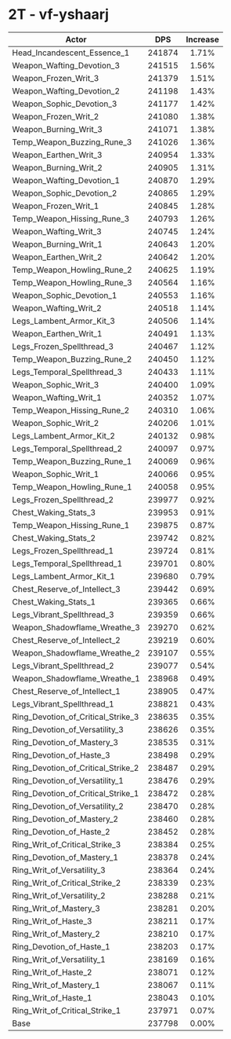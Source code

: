 # 2T - vf-yshaarj
| Actor | DPS | Increase |
|---|:---:|:---:|
|Head_Incandescent_Essence_1|241874|1.71%|
|Weapon_Wafting_Devotion_3|241515|1.56%|
|Weapon_Frozen_Writ_3|241379|1.51%|
|Weapon_Wafting_Devotion_2|241198|1.43%|
|Weapon_Sophic_Devotion_3|241177|1.42%|
|Weapon_Frozen_Writ_2|241080|1.38%|
|Weapon_Burning_Writ_3|241071|1.38%|
|Temp_Weapon_Buzzing_Rune_3|241026|1.36%|
|Weapon_Earthen_Writ_3|240954|1.33%|
|Weapon_Burning_Writ_2|240905|1.31%|
|Weapon_Wafting_Devotion_1|240870|1.29%|
|Weapon_Sophic_Devotion_2|240865|1.29%|
|Weapon_Frozen_Writ_1|240845|1.28%|
|Temp_Weapon_Hissing_Rune_3|240793|1.26%|
|Weapon_Wafting_Writ_3|240745|1.24%|
|Weapon_Burning_Writ_1|240643|1.20%|
|Weapon_Earthen_Writ_2|240642|1.20%|
|Temp_Weapon_Howling_Rune_2|240625|1.19%|
|Temp_Weapon_Howling_Rune_3|240564|1.16%|
|Weapon_Sophic_Devotion_1|240553|1.16%|
|Weapon_Wafting_Writ_2|240518|1.14%|
|Legs_Lambent_Armor_Kit_3|240506|1.14%|
|Weapon_Earthen_Writ_1|240491|1.13%|
|Legs_Frozen_Spellthread_3|240467|1.12%|
|Temp_Weapon_Buzzing_Rune_2|240450|1.12%|
|Legs_Temporal_Spellthread_3|240433|1.11%|
|Weapon_Sophic_Writ_3|240400|1.09%|
|Weapon_Wafting_Writ_1|240352|1.07%|
|Temp_Weapon_Hissing_Rune_2|240310|1.06%|
|Weapon_Sophic_Writ_2|240206|1.01%|
|Legs_Lambent_Armor_Kit_2|240132|0.98%|
|Legs_Temporal_Spellthread_2|240097|0.97%|
|Temp_Weapon_Buzzing_Rune_1|240069|0.96%|
|Weapon_Sophic_Writ_1|240066|0.95%|
|Temp_Weapon_Howling_Rune_1|240058|0.95%|
|Legs_Frozen_Spellthread_2|239977|0.92%|
|Chest_Waking_Stats_3|239953|0.91%|
|Temp_Weapon_Hissing_Rune_1|239875|0.87%|
|Chest_Waking_Stats_2|239742|0.82%|
|Legs_Frozen_Spellthread_1|239724|0.81%|
|Legs_Temporal_Spellthread_1|239701|0.80%|
|Legs_Lambent_Armor_Kit_1|239680|0.79%|
|Chest_Reserve_of_Intellect_3|239442|0.69%|
|Chest_Waking_Stats_1|239365|0.66%|
|Legs_Vibrant_Spellthread_3|239359|0.66%|
|Weapon_Shadowflame_Wreathe_3|239270|0.62%|
|Chest_Reserve_of_Intellect_2|239219|0.60%|
|Weapon_Shadowflame_Wreathe_2|239107|0.55%|
|Legs_Vibrant_Spellthread_2|239077|0.54%|
|Weapon_Shadowflame_Wreathe_1|238968|0.49%|
|Chest_Reserve_of_Intellect_1|238905|0.47%|
|Legs_Vibrant_Spellthread_1|238821|0.43%|
|Ring_Devotion_of_Critical_Strike_3|238635|0.35%|
|Ring_Devotion_of_Versatility_3|238626|0.35%|
|Ring_Devotion_of_Mastery_3|238535|0.31%|
|Ring_Devotion_of_Haste_3|238498|0.29%|
|Ring_Devotion_of_Critical_Strike_2|238487|0.29%|
|Ring_Devotion_of_Versatility_1|238476|0.29%|
|Ring_Devotion_of_Critical_Strike_1|238472|0.28%|
|Ring_Devotion_of_Versatility_2|238470|0.28%|
|Ring_Devotion_of_Mastery_2|238460|0.28%|
|Ring_Devotion_of_Haste_2|238452|0.28%|
|Ring_Writ_of_Critical_Strike_3|238384|0.25%|
|Ring_Devotion_of_Mastery_1|238378|0.24%|
|Ring_Writ_of_Versatility_3|238364|0.24%|
|Ring_Writ_of_Critical_Strike_2|238339|0.23%|
|Ring_Writ_of_Versatility_2|238288|0.21%|
|Ring_Writ_of_Mastery_3|238281|0.20%|
|Ring_Writ_of_Haste_3|238211|0.17%|
|Ring_Writ_of_Mastery_2|238210|0.17%|
|Ring_Devotion_of_Haste_1|238203|0.17%|
|Ring_Writ_of_Versatility_1|238169|0.16%|
|Ring_Writ_of_Haste_2|238071|0.12%|
|Ring_Writ_of_Mastery_1|238067|0.11%|
|Ring_Writ_of_Haste_1|238043|0.10%|
|Ring_Writ_of_Critical_Strike_1|237971|0.07%|
|Base|237798|0.00%|
